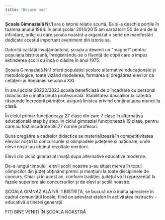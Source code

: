 ```yaml
---
title: "Despre noi"
---
```


**Școala Gimnazială Nr.1** are o istorie relativ scurtă. Ea și-a deschis porțile în toamna anului 1964. În anul școlar 2014/2015 am sarbătorit 50 de ani de la inființare, prilej cu care școala noastră a organizat o serie de manifestări dedicate acestui important eveniment din istoria sa.

Datorită calității învațământului, școala a devenit un "magnet" pentru populația bistrițeană, înregistrându-se o fluență de copii care a impus extinderea școlii cu încă o clădire în anul 1975.

Școala Gimnazială Nr.1 oferă populației școlare alternative educaționale și metodologice, toate vizând modelarea, formarea și pregătirea elevilor ca cetățeni ai României secolului XXI.

În anul școlar 20222/2023 școala beneficiază de o încadrare cu personal didactic de o înaltă ținută profesională. Stabilitatea dascălilor la catedră răspunde încrederii părinților, asigură liniștea privind continuitatea muncii la clasă.

În ciclul primar funcționeaza 27 clase din care 7 clase în alternativa educațională step by step. În ciclul gimnazial funcționează 19 clase, pentru care au fost încadrate 36.77 norme profesori.

Buna pregătire a cadrelor didactice se materializează în competitivitatea elevilor noștri la concursurile și olimpiadele județene și naționale, unde elevii noștri au obținut rezultate meritorii.

Elevii din ciclul gimnazial invață dupa alternative educative moderne.

De-a lungul timpului, elevii școlii noastre s-au situat mereu în topul olimpicilor din județ obținând premii și mențiuni la toate disciplinele de concurs. Chiar și în acest an, conform tradiției, județul va fi reprezentat la fazele superiore ale concursurilor și de elevi ai școlii noastre.

ȘCOALA GIMNAZIALĂ NR. 1 BISTRIȚA, se bucură de o înalta apreciere în cadrul comunității locale, fiind un adevărat etalon în activitatea instructiv - educativă a tinerei generații.

FIȚI BINE VENIȚI ÎN ȘCOALA NOASTRĂ
